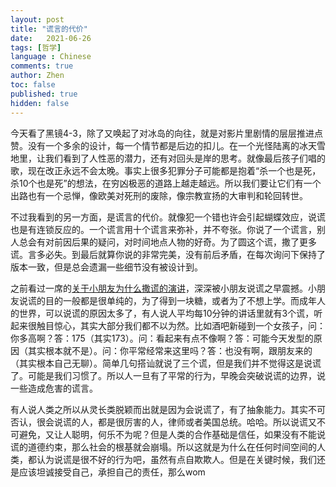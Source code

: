 ```yaml
---
layout: post
title: "谎言的代价"
date:   2021-06-26
tags: [哲学]
language : Chinese
comments: true
author: Zhen
toc: false
published: true
hidden: false
---
```

今天看了黑镜4-3，除了又唤起了对冰岛的向往，就是对影片里剧情的层层推进点赞。没有一个多余的设计，每一个情节都是后边的扣儿。在一个光怪陆离的冰天雪地里，让我们看到了人性恶的潜力，还有对回头是岸的思考。就像最后孩子们唱的歌，现在改正永远不会太晚。事实上很多犯罪分子可能都是抱着“杀一个也是死，杀10个也是死”的想法，在穷凶极恶的道路上越走越远。所以我们要让它们有一个出路也有一个忌惮，像欧美对死刑的废除，像宗教宣扬的大审判和轮回转世。

不过我看到的另一方面，是谎言的代价。就像犯一个错也许会引起蝴蝶效应，说谎也是有连锁反应的。一个谎言用十个谎言来弥补，并不夸张。你说了一个谎言，别人总会有对前因后果的疑问，对时间地点人物的好奇。为了圆这个谎，撒了更多谎。言多必失。到最后就算你说的非常完美，没有前后矛盾，在每次询问下保持了版本一致，但是总会遗漏一些细节没有被设计到。

之前看过一席的[关于小朋友为什么撒谎的演讲](https://youtu.be/mWKinAWAYLE)，深深被小朋友说谎之早震撼。小朋友说谎的目的一般都是很单纯的，为了得到一块糖，或者为了不想上学。而成年人的世界，可以说谎的原因太多了，有人说人平均每10分钟的讲话里就有3个谎，听起来很触目惊心，其实大部分我们都不以为然。比如酒吧新碰到一个女孩子，问：你多高啊？答：175（其实173）。问：看起来有点不像啊？答：可能今天发型的原因（其实根本就不是）。问：你平常经常来这里吗？答：也没有啊，跟朋友来的（其实根本自己无聊）。简单几句搭讪就说了三个谎，但是我们并不觉得这是说谎了。可能是我们习惯了。所以人一旦有了平常的行为，早晚会突破说谎的边界，说一些造成危害的谎言。

有人说人类之所以从灵长类脱颖而出就是因为会说谎了，有了抽象能力。其实不可否认，很会说谎的人，都是很厉害的人，律师或者美国总统。哈哈。所以说谎又不可避免，又让人聪明，何乐不为呢？但是人类的合作基础是信任，如果没有不能说谎的道德约束，那么社会的根基就会崩塌。所以这就是为什么在任何时间空间的人类，都认为说谎是很不好的行为吧，虽然有点自欺欺人。但是在关键时候，我们还是应该坦诚接受自己，承担自己的责任，那么wom
<!--stackedit_data:
eyJoaXN0b3J5IjpbLTIwODM4ODMxNywxNTM2NjYyODg1XX0=
-->